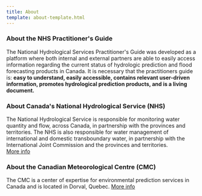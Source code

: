 ```yaml
---
title: About
template: about-template.html
---
```

### About the NHS Practitioner's Guide  
<p>
The National Hydrological Services Practitioner's Guide was developed as a platform where both internal and external 
partners are able to easily access information regarding the current status of hydrologic prediction and flood forecasting products in Canada.
It is necessary that the practitioners guide is: <b> easy to understand, easily accessible, contains relevant user-driven information, promotes hydrological 
prediction products, and is a living document. </b>
</p>



### About Canada's National Hydrological Service (NHS)
The National Hydrological Service is responsible for monitoring water quantity and flow, across Canada, in partnership with the provinces and territories. The NHS is also responsible for water management of international and domestic transboundary water, in partnership with the International Joint Commission and the provinces and territories.  
[More info](https://www.canada.ca/en/environment-climate-change/news/2019/06/transforming-canadas-water-monitoring-program.html)

### About the Canadian Meteorological Centre (CMC)
The CMC is a center of expertise for environmental prediction services in Canada and is located in Dorval, Quebec.
[More info](https://www.canada.ca/en/environment-climate-change/services/science-technology/centres/quebec.html#cmc)